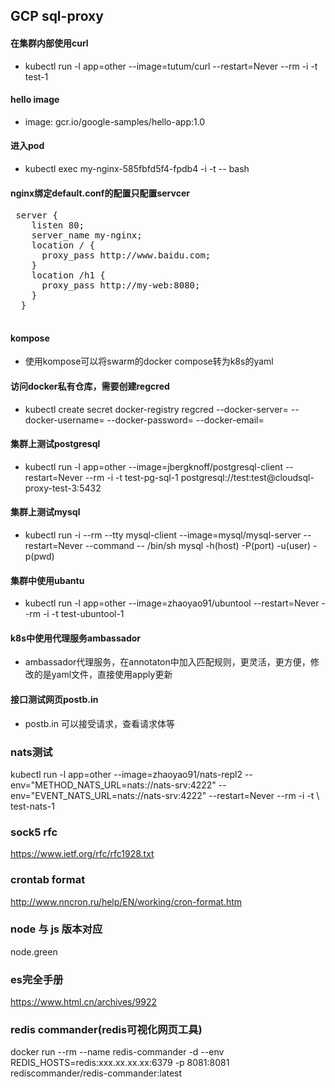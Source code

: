 ## GCP sql-proxy

#### 在集群内部使用curl
- kubectl run -l app=other --image=tutum/curl --restart=Never --rm -i -t test-1


#### hello image
- image: gcr.io/google-samples/hello-app:1.0

#### 进入pod
- kubectl exec my-nginx-585fbfd5f4-fpdb4 -i -t -- bash

#### nginx绑定default.conf的配置只配置servcer
 <pre> server {
    listen 80;
    server_name my-nginx;
    location / {
      proxy_pass http://www.baidu.com;
    }
    location /h1 {
      proxy_pass http://my-web:8080;
    }
  }
 </pre>	
####  kompose
- 使用kompose可以将swarm的docker compose转为k8s的yaml

#### 访问docker私有仓库，需要创建regcred
- kubectl create secret docker-registry regcred --docker-server=<your-registry-server> --docker-username=<your-name> --docker-password=<your-pword> --docker-email=<your-email>

#### 集群上测试postgresql
- kubectl run -l app=other --image=jbergknoff/postgresql-client --restart=Never --rm -i -t test-pg-sql-1 postgresql://test:test@cloudsql-proxy-test-3:5432

#### 集群上测试mysql
- kubectl run -i --rm --tty mysql-client --image=mysql/mysql-server --restart=Never --command -- /bin/sh
mysql -h(host) -P(port) -u(user) -p(pwd)

#### 集群中使用ubantu
- kubectl run -l app=other --image=zhaoyao91/ubuntool --restart=Never --rm -i -t test-ubuntool-1

#### k8s中使用代理服务ambassador
- ambassador代理服务，在annotaton中加入匹配规则，更灵活，更方便，修改的是yaml文件，直接使用apply更新

#### 接口测试网页postb.in
- postb.in 可以接受请求，查看请求体等

### nats测试
kubectl run -l app=other --image=zhaoyao91/nats-repl2 --env="METHOD_NATS_URL=nats://nats-srv:4222" --env="EVENT_NATS_URL=nats://nats-srv:4222"  --restart=Never --rm -i -t \    test-nats-1

### sock5 rfc
https://www.ietf.org/rfc/rfc1928.txt

### crontab format
http://www.nncron.ru/help/EN/working/cron-format.htm

### node 与 js 版本对应
node.green

### es完全手册
https://www.html.cn/archives/9922

### redis commander(redis可视化网页工具)

docker run --rm --name redis-commander -d   --env REDIS_HOSTS=redis:xxx.xx.xx.xx:6379  -p 8081:8081 rediscommander/redis-commander:latest

